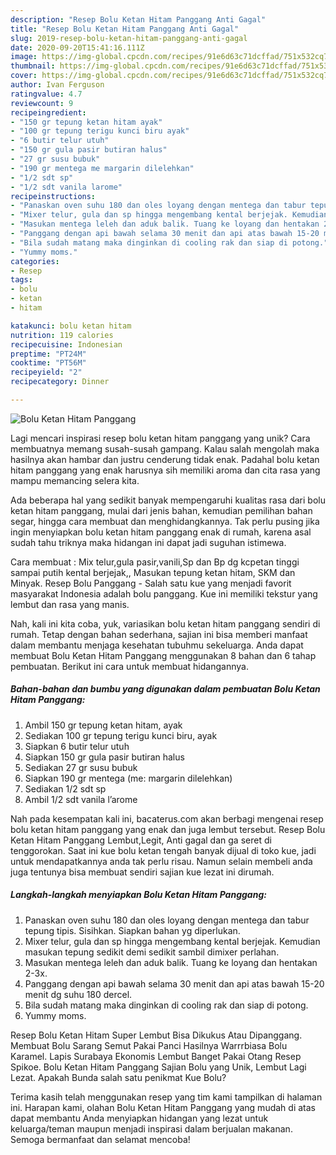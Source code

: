 ```yaml
---
description: "Resep Bolu Ketan Hitam Panggang Anti Gagal"
title: "Resep Bolu Ketan Hitam Panggang Anti Gagal"
slug: 2019-resep-bolu-ketan-hitam-panggang-anti-gagal
date: 2020-09-20T15:41:16.111Z
image: https://img-global.cpcdn.com/recipes/91e6d63c71dcffad/751x532cq70/bolu-ketan-hitam-panggang-foto-resep-utama.jpg
thumbnail: https://img-global.cpcdn.com/recipes/91e6d63c71dcffad/751x532cq70/bolu-ketan-hitam-panggang-foto-resep-utama.jpg
cover: https://img-global.cpcdn.com/recipes/91e6d63c71dcffad/751x532cq70/bolu-ketan-hitam-panggang-foto-resep-utama.jpg
author: Ivan Ferguson
ratingvalue: 4.7
reviewcount: 9
recipeingredient:
- "150 gr tepung ketan hitam ayak"
- "100 gr tepung terigu kunci biru ayak"
- "6 butir telur utuh"
- "150 gr gula pasir butiran halus"
- "27 gr susu bubuk"
- "190 gr mentega me margarin dilelehkan"
- "1/2 sdt sp"
- "1/2 sdt vanila larome"
recipeinstructions:
- "Panaskan oven suhu 180 dan oles loyang dengan mentega dan tabur tepung tipis. Sisihkan. Siapkan bahan yg diperlukan."
- "Mixer telur, gula dan sp hingga mengembang kental berjejak. Kemudian masukan tepung sedikit demi sedikit sambil dimixer perlahan."
- "Masukan mentega leleh dan aduk balik. Tuang ke loyang dan hentakan 2-3x."
- "Panggang dengan api bawah selama 30 menit dan api atas bawah 15-20 menit dg suhu 180 dercel."
- "Bila sudah matang maka dinginkan di cooling rak dan siap di potong."
- "Yummy moms."
categories:
- Resep
tags:
- bolu
- ketan
- hitam

katakunci: bolu ketan hitam 
nutrition: 119 calories
recipecuisine: Indonesian
preptime: "PT24M"
cooktime: "PT56M"
recipeyield: "2"
recipecategory: Dinner

---
```



![Bolu Ketan Hitam Panggang](https://img-global.cpcdn.com/recipes/91e6d63c71dcffad/751x532cq70/bolu-ketan-hitam-panggang-foto-resep-utama.jpg)

Lagi mencari inspirasi resep bolu ketan hitam panggang yang unik? Cara membuatnya memang susah-susah gampang. Kalau salah mengolah maka hasilnya akan hambar dan justru cenderung tidak enak. Padahal bolu ketan hitam panggang yang enak harusnya sih memiliki aroma dan cita rasa yang mampu memancing selera kita.

Ada beberapa hal yang sedikit banyak mempengaruhi kualitas rasa dari bolu ketan hitam panggang, mulai dari jenis bahan, kemudian pemilihan bahan segar, hingga cara membuat dan menghidangkannya. Tak perlu pusing jika ingin menyiapkan bolu ketan hitam panggang enak di rumah, karena asal sudah tahu triknya maka hidangan ini dapat jadi suguhan istimewa.

Cara membuat : Mix telur,gula pasir,vanili,Sp dan Bp dg kcpetan tinggi sampai putih kental berjejak,, Masukan tepung ketan hitam, SKM dan Minyak. Resep Bolu Panggang - Salah satu kue yang menjadi favorit masyarakat Indonesia adalah bolu panggang. Kue ini memiliki tekstur yang lembut dan rasa yang manis.


Nah, kali ini kita coba, yuk, variasikan bolu ketan hitam panggang sendiri di rumah. Tetap dengan bahan sederhana, sajian ini bisa memberi manfaat dalam membantu menjaga kesehatan tubuhmu sekeluarga. Anda dapat membuat Bolu Ketan Hitam Panggang menggunakan 8 bahan dan 6 tahap pembuatan. Berikut ini cara untuk membuat hidangannya.

<!--inarticleads1-->

##### Bahan-bahan dan bumbu yang digunakan dalam pembuatan Bolu Ketan Hitam Panggang:

1. Ambil 150 gr tepung ketan hitam, ayak
1. Sediakan 100 gr tepung terigu kunci biru, ayak
1. Siapkan 6 butir telur utuh
1. Siapkan 150 gr gula pasir butiran halus
1. Sediakan 27 gr susu bubuk
1. Siapkan 190 gr mentega (me: margarin dilelehkan)
1. Sediakan 1/2 sdt sp
1. Ambil 1/2 sdt vanila l’arome


Nah pada kesempatan kali ini, bacaterus.com akan berbagi mengenai resep bolu ketan hitam panggang yang enak dan juga lembut tersebut. Resep Bolu Ketan Hitam Panggang Lembut,Legit, Anti gagal dan ga seret di tenggorokan. Saat ini kue bolu ketan tengah banyak dijual di toko kue, jadi untuk mendapatkannya anda tak perlu risau. Namun selain membeli anda juga tentunya bisa membuat sendiri sajian kue lezat ini dirumah. 

<!--inarticleads2-->

##### Langkah-langkah menyiapkan Bolu Ketan Hitam Panggang:

1. Panaskan oven suhu 180 dan oles loyang dengan mentega dan tabur tepung tipis. Sisihkan. Siapkan bahan yg diperlukan.
1. Mixer telur, gula dan sp hingga mengembang kental berjejak. Kemudian masukan tepung sedikit demi sedikit sambil dimixer perlahan.
1. Masukan mentega leleh dan aduk balik. Tuang ke loyang dan hentakan 2-3x.
1. Panggang dengan api bawah selama 30 menit dan api atas bawah 15-20 menit dg suhu 180 dercel.
1. Bila sudah matang maka dinginkan di cooling rak dan siap di potong.
1. Yummy moms.


Resep Bolu Ketan Hitam Super Lembut Bisa Dikukus Atau Dipanggang. Membuat Bolu Sarang Semut Pakai Panci Hasilnya Warrrbiasa Bolu Karamel. Lapis Surabaya Ekonomis Lembut Banget Pakai Otang Resep Spikoe. Bolu Ketan Hitam Panggang Sajian Bolu yang Unik, Lembut Lagi Lezat. Apakah Bunda salah satu penikmat Kue Bolu? 

Terima kasih telah menggunakan resep yang tim kami tampilkan di halaman ini. Harapan kami, olahan Bolu Ketan Hitam Panggang yang mudah di atas dapat membantu Anda menyiapkan hidangan yang lezat untuk keluarga/teman maupun menjadi inspirasi dalam berjualan makanan. Semoga bermanfaat dan selamat mencoba!
